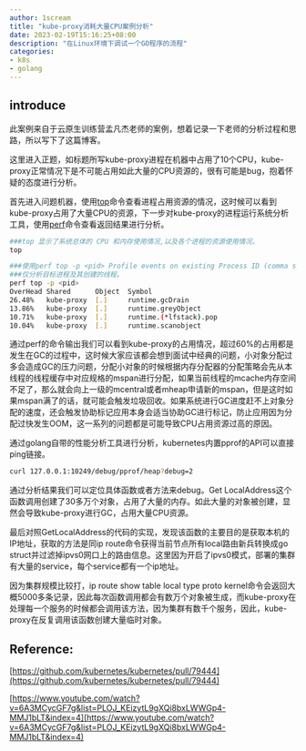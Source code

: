 ```yaml
---
author: 1scream
title: "kube-proxy消耗大量CPU案例分析"
date: 2023-02-19T15:16:25+08:00
description: "在Linux环境下调试一个GO程序的流程"
categories:
- k8s
- golang
---
```


## introduce
此案例来自于云原生训练营孟凡杰老师的案例，想着记录一下老师的分析过程和思路，所以写下了这篇博客。

这里进入正题，如标题所写kube-proxy进程在机器中占用了10个CPU，kube-proxy正常情况下是不可能占用如此大量的CPU资源的，很有可能是bug，抱着怀疑的态度进行分析。

首先进入问题机器，使用[top](https://wangchujiang.com/linux-command/c/top.html)命令查看进程占用资源的情况，这时候可以看到kube-proxy占用了大量CPU的资源，下一步对kube-proxy的进程运行系统分析工具，使用[perf](https://www.cnblogs.com/arnoldlu/p/6241297.html)命令查看返回结果进行分析。

```bash
###top 显示了系统总体的 CPU 和内存使用情况,以及各个进程的资源使用情况。
top

###使用perf top -p <pid> Profile events on existing Process ID (comma sperated list).
###仅分析目标进程及其创建的线程。
perf top -p <pid>
OverHead Shared      Object  Symbol
26.48%   kube-proxy  [.]     runtime.gcDrain
13.86%   kube-proxy  [.]     runtime.greyObject
10.71%   kube-proxy  [.]     runtime.(*lfstack).pop
10.04%   kube-proxy  [.]     runtime.scanobject
```

通过perf的命令输出我们可以看到kube-proxy的占用情况，超过60%的占用都是发生在GC的过程中，这时候大家应该都会想到面试中经典的问题，小对象分配过多会造成GC的压力问题，分配小对象的时候根据内存分配器的分配策略会先从本线程的线程缓存中对应规格的mspan进行分配，如果当前线程的mcache内存空间不足了，那么就会向上一级的mcentral或者mheap申请新的mspan，但是这时如果mspan满了的话，就可能会触发垃圾回收。如果系统进行GC进度赶不上对象分配的速度，还会触发协助标记应用本身会适当协助GC进行标记，防止应用因为分配过快发生OOM，这一系列的问题都是可能导致CPU占用资源过高的原因。

通过golang自带的性能分析工具进行分析，kubernetes内置pprof的API可以直接ping链接。

```bash
curl 127.0.0.1:10249/debug/pprof/heap?debug=2
```

通过分析结果我们可以定位具体函数或者方法来debug。Get LocalAddress这个函数调用创建了30多万个对象，占用了大量的内存。如此大量的对象被创建，显然会导致kube-proxy进行GC，占用大量CPU资源。

最后对照GetLocalAddress的代码的实现，发现该函数的主要目的是获取本机的IP地址，获取的方法是同ip route命令获得当前节点所有local路由新兵转换成go struct并过滤掉ipvs0网口上的路由信息。这里因为开启了ipvs0模式，部署的集群有大量的service，每个service都有一个ip地址。

因为集群规模比较打，ip route show table local type proto kernel命令会返回大概5000多条记录，因此每次函数调用都会有数万个对象被生成，而kube-proxy在处理每一个服务的时候都会调用该方法，因为集群有数千个服务，因此，kube-proxy在反复调用该函数创建大量临时对象。

## Reference:

[https://github.com/kubernetes/kubernetes/pull/79444](https://github.com/kubernetes/kubernetes/pull/79444)

[https://www.youtube.com/watch?v=6A3MCycGF7g&list=PLOJ_KEizytL9gXQi8bxLWWGp4-MMJ1bLT&index=4](https://www.youtube.com/watch?v=6A3MCycGF7g&list=PLOJ_KEizytL9gXQi8bxLWWGp4-MMJ1bLT&index=4)